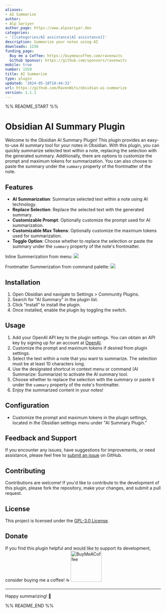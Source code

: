 ```yaml
---
aliases:
- AI Summarize
author:
- Alp Sariyer
author_page: https://www.alpsariyer.dev
categories:
- '[[categories/AI assistance|AI assistance]]'
description: Summarize your notes using AI
downloads: 1236
funding_page:
  Buy me a Coffee: https://buymeacoffee.com/ravenwits
  Github Sponsor: https://github.com/sponsors/ravenwits
mobile: true
number: 1559
title: AI Summarize
type: plugin
updated: '2024-05-18T18:44:32'
url: https://github.com/RavenWits/obsidian-ai-summarize
version: 1.1.1
---
```


%% README_START %%

# Obsidian AI Summary Plugin

Welcome to the Obsidian AI Summary Plugin! This plugin provides an easy-to-use AI summary tool for your notes in Obsidian. With this plugin, you can quickly summarize selected text within a note, replacing the selection with the generated summary. Additionally, there are options to customize the prompt and maximum tokens for summarization. You can also choose to paste the summary under the `summary` property of the frontmatter of the note.


## Features

- **AI Summarization**: Summarize selected text within a note using AI technology.
- **Replace Selection**: Replace the selected text with the generated summary.
- **Customizable Prompt**: Optionally customize the prompt used for AI summarization.
- **Customizable Max Tokens**: Optionally customize the maximum tokens used for summarization.
- **Toggle Option**: Choose whether to replace the selection or paste the summary under the `summary` property of the note's frontmatter.


Inline Summerization from menu:
![](https://github.com/RavenWits/obsidian-ai-summerize/blob/main/gifs/Inline_Summerize.gif)

Frontmatter Summerization from command palette:
![](https://github.com/RavenWits/obsidian-ai-summerize/blob/main/gifs/Frontmatter_Summarize.gif)

## Installation

1. Open Obsidian and navigate to Settings > Community Plugins.
2. Search for "AI Summary" in the plugin list.
3. Click "Install" to install the plugin.
4. Once installed, enable the plugin by toggling the switch.

## Usage

1. Add your OpenAI API key to the plugin settings. You can obtain an API key by signing up for an account at [OpenAI](https://platform.openai.com/signup).
2. Customize the prompt and maximum tokens if desired from plugin settings.
3. Select the text within a note that you want to summarize. The selection must be at least 10 characters long.
4. Use the designated shortcut in context menu or command (AI Summarize: Summarize) to activate the AI summary tool.
5. Choose whether to replace the selection with the summary or paste it under the `summary` property of the note's frontmatter.
6. Enjoy the summarized content in your notes!

## Configuration

- Customize the prompt and maximum tokens in the plugin settings, located in the Obsidian settings menu under "AI Summary Plugin."

## Feedback and Support

If you encounter any issues, have suggestions for improvements, or need assistance, please feel free to [submit an issue](https://github.com/your-username/obsidian-ai-summary-plugin/issues) on GitHub.

## Contributing

Contributions are welcome! If you'd like to contribute to the development of this plugin, please fork the repository, make your changes, and submit a pull request.

## License

This project is licensed under the [GPL-3.0 License](LICENSE).

## Donate

If you find this plugin helpful and would like to support its development, consider buying me a coffee! ☕️
[<img src="https://cdn.buymeacoffee.com/buttons/v2/default-yellow.png" alt="BuyMeACoffee" width="100">](https://www.buymeacoffee.com/ravenwits)

---

Happy summarizing! 🚀


%% README_END %%